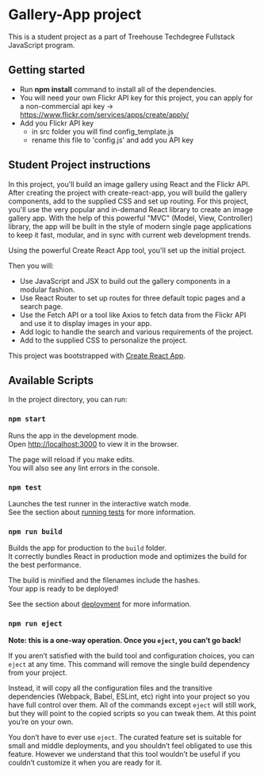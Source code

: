 # Gallery-App project
This is a student project as a part of Treehouse Techdegree Fullstack JavaScript program.

## Getting started
* Run __npm install__ command to install all of the dependencies.
* You will need your own Flickr API key for this project, you can apply for a non-commercial api key -> https://www.flickr.com/services/apps/create/apply/
* Add you Flickr API key
	* in src folder you will find config_template.js
	* rename this file to 'config.js' and add you API key


## Student Project instructions
In this project, you'll build an image gallery using React and the Flickr API. After creating the project with create-react-app, you will build the gallery components, add to the supplied CSS and set up routing. For this project, you'll use the very popular and in-demand React library to create an image gallery app. With the help of this powerful "MVC" (Model, View, Controller) library, the app will be built in the style of modern single page applications to keep it fast, modular, and in sync with current web development trends.

Using the powerful Create React App tool, you'll set up the initial project.

Then you will:

* Use JavaScript and JSX to build out the gallery components in a modular fashion.
* Use React Router to set up routes for three default topic pages and a search page.
* Use the Fetch API or a tool like Axios to fetch data from the Flickr API and use it to display images in your app.
* Add logic to handle the search and various requirements of the project.
* Add to the supplied CSS to personalize the project.




This project was bootstrapped with [Create React App](https://github.com/facebook/create-react-app).

## Available Scripts

In the project directory, you can run:

### `npm start`

Runs the app in the development mode.<br>
Open [http://localhost:3000](http://localhost:3000) to view it in the browser.

The page will reload if you make edits.<br>
You will also see any lint errors in the console.

### `npm test`

Launches the test runner in the interactive watch mode.<br>
See the section about [running tests](https://facebook.github.io/create-react-app/docs/running-tests) for more information.

### `npm run build`

Builds the app for production to the `build` folder.<br>
It correctly bundles React in production mode and optimizes the build for the best performance.

The build is minified and the filenames include the hashes.<br>
Your app is ready to be deployed!

See the section about [deployment](https://facebook.github.io/create-react-app/docs/deployment) for more information.

### `npm run eject`

**Note: this is a one-way operation. Once you `eject`, you can’t go back!**

If you aren’t satisfied with the build tool and configuration choices, you can `eject` at any time. This command will remove the single build dependency from your project.

Instead, it will copy all the configuration files and the transitive dependencies (Webpack, Babel, ESLint, etc) right into your project so you have full control over them. All of the commands except `eject` will still work, but they will point to the copied scripts so you can tweak them. At this point you’re on your own.

You don’t have to ever use `eject`. The curated feature set is suitable for small and middle deployments, and you shouldn’t feel obligated to use this feature. However we understand that this tool wouldn’t be useful if you couldn’t customize it when you are ready for it.
